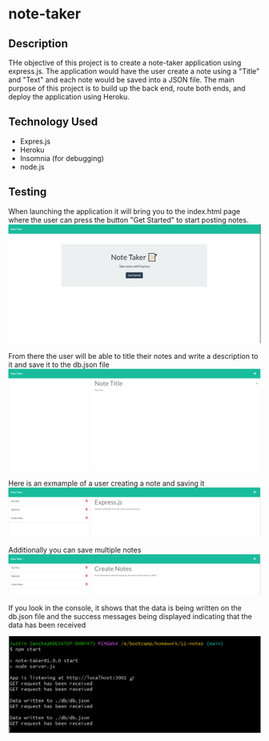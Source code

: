 # note-taker

## Description
THe objective of this project is to create a note-taker application using express.js. The application would have the user create a note using a "Title" and "Text" and each note would be saved into a JSON file. The main purpose of this project is to build up the back end, route both ends, and deploy the application using Heroku.

## Technology Used
- Expres.js
- Heroku
- Insomnia (for debugging)
- node.js

## Testing
When launching the application it will bring you to the index.html page where the user can press the button "Get Started" to start posting notes. 
![alt text](./public/assets/screenshot1.PNG)

From there the user will be able to title their notes and write a description to it and save it to the db.json file 
![alt text](./public/assets/screenshot2.PNG)

Here is an exmample of a user creating a note and saving it
![alt text](./public/assets/screenshot3.PNG)

Additionally you can save multiple notes
![alt text](./public/assets/screenshot4.PNG)

If you look in the console, it shows that the data is being written on the db.json file and the success messages being displayed indicating that the data has been received

![alt text](./public/assets/screenshot5.PNG)